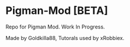 Pigman-Mod [BETA]
===============

Repo for Pigman Mod.
Work In Progress.

Made by Goldkilla88, Tutorals used by xRobbiex.